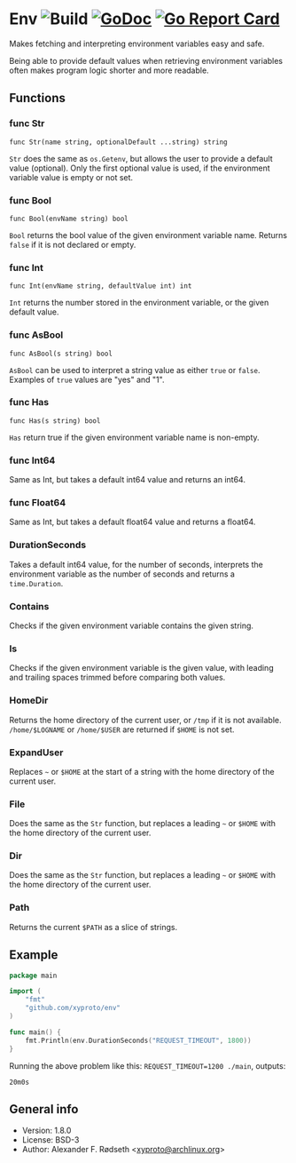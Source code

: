 # Env ![Build](https://github.com/xyproto/env/workflows/Build/badge.svg) [![GoDoc](https://godoc.org/github.com/xyproto/env?status.svg)](http://godoc.org/github.com/xyproto/env) [![Go Report Card](https://goreportcard.com/badge/github.com/xyproto/env)](https://goreportcard.com/report/github.com/xyproto/env)

Makes fetching and interpreting environment variables easy and safe.

Being able to provide default values when retrieving environment variables often makes program logic shorter and more readable.

## Functions

### func Str

`func Str(name string, optionalDefault ...string) string`

`Str` does the same as `os.Getenv`, but allows the user to provide a default value (optional).
Only the first optional value is used, if the environment variable value is empty or not set.

### func Bool

`func Bool(envName string) bool`

`Bool` returns the bool value of the given environment variable name. Returns `false` if it is not declared or empty.

### func Int

`func Int(envName string, defaultValue int) int`

`Int` returns the number stored in the environment variable, or the given default value.

### func AsBool

`func AsBool(s string) bool`

`AsBool` can be used to interpret a string value as either `true` or `false`. Examples of `true` values are "yes" and "1".

### func Has

`func Has(s string) bool`

`Has` return true if the given environment variable name is non-empty.

### func Int64

Same as Int, but takes a default int64 value and returns an int64.

### func Float64

Same as Int, but takes a default float64 value and returns a float64.

### DurationSeconds

Takes a default int64 value, for the number of seconds, interprets the environment variable as the number of seconds and returns a `time.Duration`.

### Contains

Checks if the given environment variable contains the given string.

### Is

Checks if the given environment variable is the given value, with leading and trailing spaces trimmed before comparing both values.

### HomeDir

Returns the home directory of the current user, or `/tmp` if it is not available. `/home/$LOGNAME` or `/home/$USER` are returned if `$HOME` is not set.

### ExpandUser

Replaces `~` or `$HOME` at the start of a string with the home directory of the current user.

### File

Does the same as the `Str` function, but replaces a leading `~` or `$HOME` with the home directory of the current user.

### Dir

Does the same as the `Str` function, but replaces a leading `~` or `$HOME` with the home directory of the current user.

### Path

Returns the current `$PATH` as a slice of strings.

## Example

```go
package main

import (
    "fmt"
    "github.com/xyproto/env"
)

func main() {
    fmt.Println(env.DurationSeconds("REQUEST_TIMEOUT", 1800))
}
```

Running the above problem like this: `REQUEST_TIMEOUT=1200 ./main`, outputs:

    20m0s

## General info

* Version: 1.8.0
* License: BSD-3
* Author: Alexander F. Rødseth &lt;xyproto@archlinux.org&gt;
